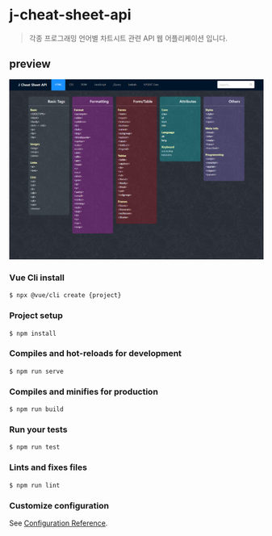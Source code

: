 # j-cheat-sheet-api
> 각종 프로그래밍 언어별 차트시트 관련 API 웹 어플리케이션 입니다.

## preview
![J Cheat Sheet API](@preview/J-Cheat-Sheet-API.jpg)

### Vue Cli install
```
$ npx @vue/cli create {project}
```

### Project setup
```
$ npm install
```

### Compiles and hot-reloads for development
```
$ npm run serve
```

### Compiles and minifies for production
```
$ npm run build
```

### Run your tests
```
$ npm run test
```

### Lints and fixes files
```
$ npm run lint
```

### Customize configuration
See [Configuration Reference](https://cli.vuejs.org/config/).
